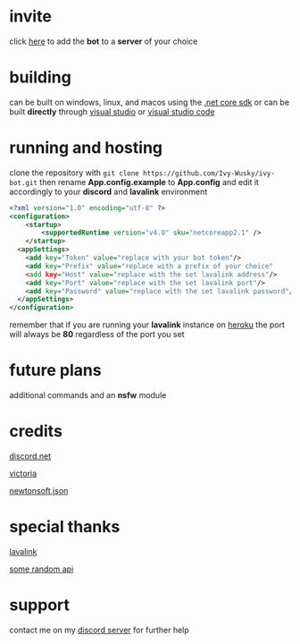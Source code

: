 # invite
click [here](https://discord.com/api/oauth2/authorize?client_id=719933579865489499&permissions=8&scope=bot) to add the **bot** to a **server** of your choice
# building
can be built on windows, linux, and macos using the [.net core sdk](https://dotnet.microsoft.com/download/dotnet-core) or can be built **directly** through [visual studio](https://visualstudio.microsoft.com) or [visual studio code](https://code.visualstudio.com)
# running and hosting
clone the repository with `git clone https://github.com/Ivy-Wusky/ivy-bot.git` then rename **App.config.example** to **App.config** and edit it accordingly to your **discord** and **lavalink** environment

```xml
<?xml version="1.0" encoding="utf-8" ?>  
<configuration>  
    <startup>   
        <supportedRuntime version="v4.0" sku="netcoreapp2.1" />  
    </startup>  
  <appSettings>  
    <add key="Token" value="replace with your bot token"/>
    <add key="Prefix" value="replace with a prefix of your choice"
    <add key="Host" value="replace with the set lavalink address"/>
    <add key="Port" value="replace with the set lavalink port"/>
    <add key="Password" value="replace with the set lavalink password"/>
  </appSettings>  
</configuration>  
```

remember that if you are running your **lavalink** instance on [heroku](https://www.heroku.com) the port will always be **80** regardless of the port you set
# future plans
additional commands and an **nsfw** module
# credits
[discord.net](https://github.com/discord-net/Discord.Net)

[victoria](https://github.com/Yucked/Victoria)

[newtonsoft.json](https://github.com/JamesNK/Newtonsoft.Json)
# special thanks
[lavalink](https://github.com/Frederikam/Lavalink)

[some random api](https://some-random-api.ml)
# support
contact me on my [discord server](https://discord.gg/svMC3dt) for further help
